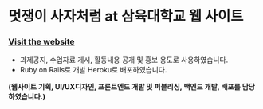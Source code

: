 # 멋쟁이 사자처럼 at 삼육대학교 웹 사이트

### [Visit the website](http://sahmyook.likelion.org/)
-  과제공지, 수업자료 게시, 활동내용 공개 및 홍보 용도로 사용하였습니다.
- Ruby on Rails로 개발 Heroku로 배포하였습니다.

**(웹사이트 기획, UI/UX디자인, 프론트엔드 개발 및 퍼블리싱, 백엔드 개발, 배포를 담당하였습니다.)**
